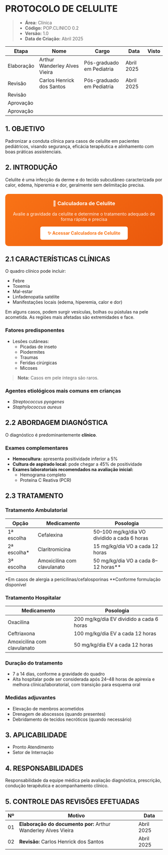 # PROTOCOLO DE CELULITE

> - **Área:** Clínica  
> - **Código:** POP.CLINICO 0.2
> - **Versão:** 1.0
> - **Data de Criação:** Abril 2025

| **Etapa**  | **Nome**                      | **Cargo**                 | **Data**   | **Visto** |
|------------|-------------------------------|---------------------------|------------|-----------|
| Elaboração | Arthur Wanderley Alves Vieira | Pós-graduado em Pediatria | Abril 2025 |           |
| Revisão    | Carlos Henrick dos Santos     | Pós-graduado em Pediatria | Abril 2025 |           |
| Revisão    |                               |                           |            |           |
| Aprovação  |                               |                           |            |           |
| Aprovação  |                               |                           |            |           |

## 1. OBJETIVO

Padronizar a conduta clínica para casos de celulite em pacientes pediátricos, visando segurança, eficácia terapêutica e alinhamento com boas práticas assistenciais.

## 2. INTRODUÇÃO

Celulite é uma infecção da derme e do tecido subcutâneo caracterizada por calor, edema, hiperemia e dor, geralmente sem delimitação precisa.

<div style="background: linear-gradient(135deg, #f97316 0%, #ea580c 100%); padding: 20px; border-radius: 10px; margin: 20px 0; text-align: center;">
  <h3 style="color: white; margin: 0 0 15px 0;">🦠 Calculadora de Celulite</h3>
  <p style="color: #fef3f0; margin: 0 0 15px 0; font-size: 14px;">
    Avalie a gravidade da celulite e determine o tratamento adequado de forma rápida e precisa
  </p>
  <a href="/platform/protocol-calculator/celulite" style="background: white; color: #f97316; padding: 12px 24px; border-radius: 6px; text-decoration: none; font-weight: bold; display: inline-block; transition: all 0.3s;">
    ✨ Acessar Calculadora de Celulite
  </a>
</div>

## 2.1 CARACTERÍSTICAS CLÍNICAS

O quadro clínico pode incluir:

- Febre
- Toxemia
- Mal-estar
- Linfadenopatia satélite
- Manifestações locais (edema, hiperemia, calor e dor)

Em alguns casos, podem surgir vesículas, bolhas ou pústulas na pele acometida. As regiões mais afetadas são extremidades e face.

### Fatores predisponentes

- Lesões cutâneas:
  - Picadas de inseto
  - Piodermites
  - Traumas
  - Feridas cirúrgicas
  - Micoses

> **Nota:** Casos em pele íntegra são raros.

### Agentes etiológicos mais comuns em crianças

- *Streptococcus pyogenes*
- *Staphylococcus aureus*

## 2.2 ABORDAGEM DIAGNÓSTICA

O diagnóstico é predominantemente **clínico**.

### Exames complementares

- **Hemocultura:** apresenta positividade inferior a 5%
- **Cultura de aspirado local:** pode chegar a 45% de positividade
- **Exames laboratoriais recomendados na avaliação inicial:**
  - Hemograma completo
  - Proteína C Reativa (PCR)

## 2.3 TRATAMENTO

### Tratamento Ambulatorial

| **Opção**   | **Medicamento**             | **Posologia**                               |
|-------------|-----------------------------|---------------------------------------------|
| 1ª escolha  | Cefalexina                  | 50–100 mg/kg/dia VO dividido a cada 6 horas |
| 2ª escolha* | Claritromicina              | 15 mg/kg/dia VO a cada 12 horas             |
| 3ª escolha  | Amoxicilina com clavulanato | 50 mg/kg/dia VO a cada 8–12 horas**         |

*Em casos de alergia a penicilinas/cefalosporinas
**Conforme formulação disponível

### Tratamento Hospitalar

| **Medicamento**             | **Posologia**                            |
|-----------------------------|------------------------------------------|
| Oxacilina                   | 200 mg/kg/dia EV dividido a cada 6 horas |
| Ceftriaxona                 | 100 mg/kg/dia EV a cada 12 horas         |
| Amoxicilina com clavulanato | 50 mg/kg/dia EV a cada 12 horas          |

### Duração do tratamento

- 7 a 14 dias, conforme a gravidade do quadro
- Alta hospitalar pode ser considerada após 24–48 horas de apirexia e melhora clínica/laboratorial, com transição para esquema oral

### Medidas adjuvantes

- Elevação de membros acometidos
- Drenagem de abscessos (quando presentes)
- Debridamento de tecidos necróticos (quando necessário)

## 3. APLICABILIDADE  

- Pronto Atendimento
- Setor de Internação

## 4. RESPONSABILIDADES

Responsabilidade da equipe médica pela avaliação diagnóstica, prescrição, condução terapêutica e acompanhamento clínico.

## 5. CONTROLE DAS REVISÕES EFETUADAS

| **Nº** | **Motivo**                                                     | **Data**   |
|--------|----------------------------------------------------------------|------------|
| 01     | **Elaboração do documento por:** Arthur Wanderley Alves Vieira | Abril 2025 |
| 02     | **Revisão:** Carlos Henrick dos Santos                         | Abril 2025 |
